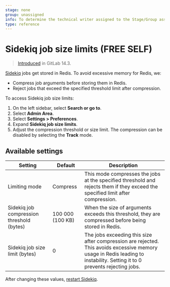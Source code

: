 ```yaml
---
stage: none
group: unassigned
info: To determine the technical writer assigned to the Stage/Group associated with this page, see https://about.gitlab.com/handbook/product/ux/technical-writing/#assignments
type: reference
---
```


# Sidekiq job size limits **(FREE SELF)**

> [Introduced](https://gitlab.com/gitlab-org/gitlab/-/merge_requests/68982) in GitLab 14.3.

[Sidekiq](../sidekiq/index.md) jobs get stored in
Redis. To avoid excessive memory for Redis, we:

- Compress job arguments before storing them in Redis.
- Reject jobs that exceed the specified threshold limit after compression.

To access Sidekiq job size limits:

1. On the left sidebar, select **Search or go to**.
1. Select **Admin Area**.
1. Select **Settings > Preferences**.
1. Expand **Sidekiq job size limits**.
1. Adjust the compression threshold or size limit. The compression can
   be disabled by selecting the **Track** mode.

## Available settings

| Setting                                   | Default          | Description                                                                                                                                                                   |
|-------------------------------------------|------------------|-------------------------------------------------------------------------------------------------------------------------------------------------------------------------------|
| Limiting mode                             | Compress         | This mode compresses the jobs at the specified threshold and rejects them if they exceed the specified limit after compression.                                               |
| Sidekiq job compression threshold (bytes) | 100 000 (100 KB) | When the size of arguments exceeds this threshold, they are compressed before being stored in Redis.                                                                          |
| Sidekiq job size limit (bytes)            | 0                | The jobs exceeding this size after compression are rejected. This avoids excessive memory usage in Redis leading to instability. Setting it to 0 prevents rejecting jobs.     |

After changing these values, [restart Sidekiq](../restart_gitlab.md).
